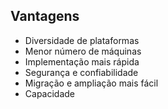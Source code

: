 ## Vantagens

<ul>
  <li class='fragment'>Diversidade de plataformas</li>
  <li class='fragment'>Menor número de máquinas</li>
  <li class='fragment'>Implementação mais rápida</li>
  <li class='fragment'>Segurança e confiabilidade</li>
  <li class='fragment'>Migração e ampliação mais fácil</li>
  <li class='fragment'>Capacidade</li>
</ul>
